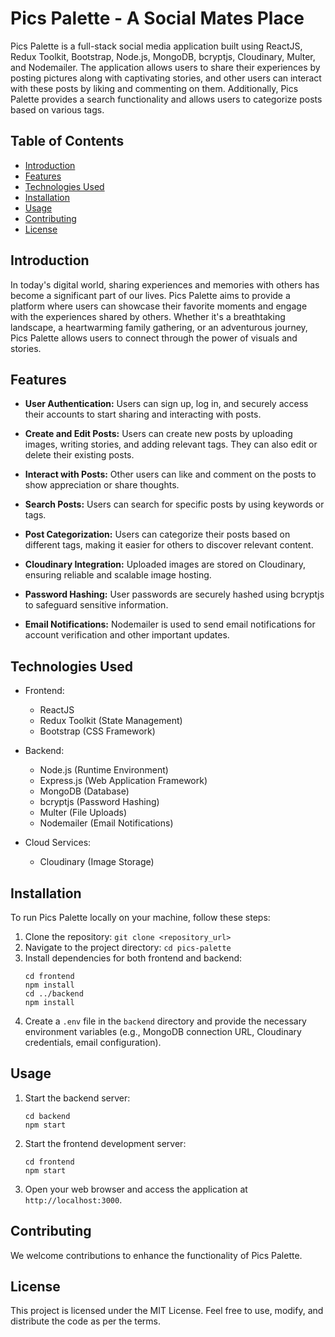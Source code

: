 # Pics Palette - A Social Mates Place

Pics Palette is a full-stack social media application built using ReactJS, Redux Toolkit, Bootstrap, Node.js, MongoDB, bcryptjs, Cloudinary, Multer, and Nodemailer. The application allows users to share their experiences by posting pictures along with captivating stories, and other users can interact with these posts by liking and commenting on them. Additionally, Pics Palette provides a search functionality and allows users to categorize posts based on various tags.

## Table of Contents

- [Introduction](#introduction)
- [Features](#features)
- [Technologies Used](#technologies-used)
- [Installation](#installation)
- [Usage](#usage)
- [Contributing](#contributing)
- [License](#license)

## Introduction

In today's digital world, sharing experiences and memories with others has become a significant part of our lives. Pics Palette aims to provide a platform where users can showcase their favorite moments and engage with the experiences shared by others. Whether it's a breathtaking landscape, a heartwarming family gathering, or an adventurous journey, Pics Palette allows users to connect through the power of visuals and stories.

## Features

- **User Authentication:** Users can sign up, log in, and securely access their accounts to start sharing and interacting with posts.

- **Create and Edit Posts:** Users can create new posts by uploading images, writing stories, and adding relevant tags. They can also edit or delete their existing posts.

- **Interact with Posts:** Other users can like and comment on the posts to show appreciation or share thoughts.

- **Search Posts:** Users can search for specific posts by using keywords or tags.

- **Post Categorization:** Users can categorize their posts based on different tags, making it easier for others to discover relevant content.

- **Cloudinary Integration:** Uploaded images are stored on Cloudinary, ensuring reliable and scalable image hosting.

- **Password Hashing:** User passwords are securely hashed using bcryptjs to safeguard sensitive information.

- **Email Notifications:** Nodemailer is used to send email notifications for account verification and other important updates.

## Technologies Used

- Frontend:
  - ReactJS
  - Redux Toolkit (State Management)
  - Bootstrap (CSS Framework)

- Backend:
  - Node.js (Runtime Environment)
  - Express.js (Web Application Framework)
  - MongoDB (Database)
  - bcryptjs (Password Hashing)
  - Multer (File Uploads)
  - Nodemailer (Email Notifications)

- Cloud Services:
  - Cloudinary (Image Storage)

## Installation

To run Pics Palette locally on your machine, follow these steps:

1. Clone the repository: `git clone <repository_url>`
2. Navigate to the project directory: `cd pics-palette`
3. Install dependencies for both frontend and backend:
   ```
   cd frontend
   npm install
   cd ../backend
   npm install
   ```
4. Create a `.env` file in the `backend` directory and provide the necessary environment variables (e.g., MongoDB connection URL, Cloudinary credentials, email configuration).

## Usage

1. Start the backend server:
   ```
   cd backend
   npm start
   ```

2. Start the frontend development server:
   ```
   cd frontend
   npm start
   ```

3. Open your web browser and access the application at `http://localhost:3000`.

## Contributing

We welcome contributions to enhance the functionality of Pics Palette.

## License

This project is licensed under the MIT License. Feel free to use, modify, and distribute the code as per the terms.
